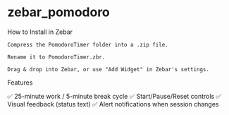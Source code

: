 # zebar_pomodoro

How to Install in Zebar

    Compress the PomodoroTimer folder into a .zip file.

    Rename it to PomodoroTimer.zbr.

    Drag & drop into Zebar, or use "Add Widget" in Zebar's settings.

Features

✅ 25-minute work / 5-minute break cycle
✅ Start/Pause/Reset controls
✅ Visual feedback (status text)
✅ Alert notifications when session changes
